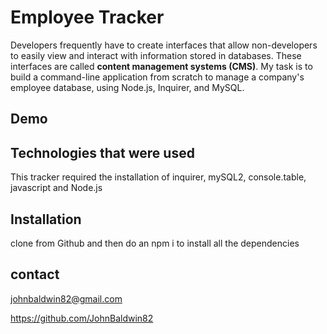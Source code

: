 # Employee Tracker


Developers frequently have to create interfaces that allow non-developers to easily view and interact with information stored in databases. These interfaces are called **content management systems (CMS)**. My task is to build a command-line application from scratch to manage a company's employee database, using Node.js, Inquirer, and MySQL.



## Demo



## Technologies that were used

This tracker required the installation of inquirer, mySQL2, console.table, javascript and Node.js

## Installation
clone from Github and then do an npm i to install all the dependencies

## contact

johnbaldwin82@gmail.com

https://github.com/JohnBaldwin82